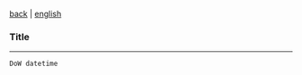 [back](../README.md)
 | 
[english](../en/date.md)

### Title

<!-- email here -->

---

`DoW datetime`